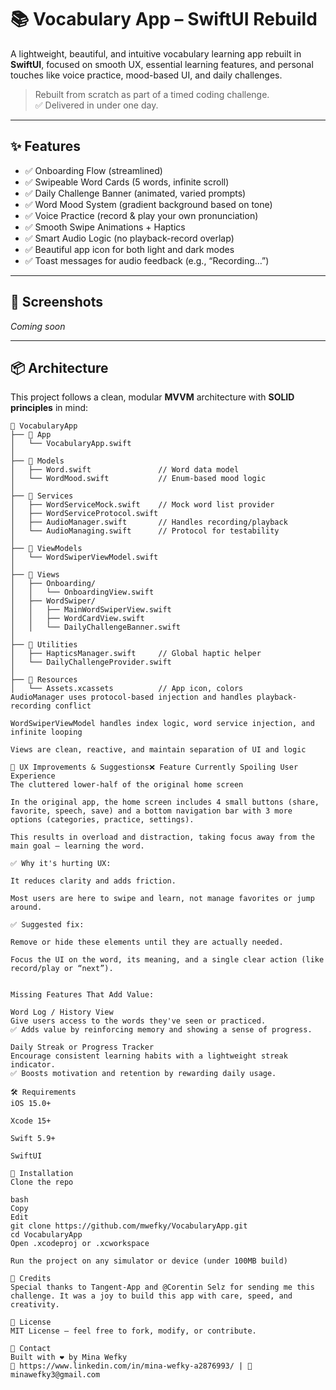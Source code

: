 # 📚 Vocabulary App – SwiftUI Rebuild

A lightweight, beautiful, and intuitive vocabulary learning app rebuilt in **SwiftUI**, focused on smooth UX, essential learning features, and personal touches like voice practice, mood-based UI, and daily challenges.

> Rebuilt from scratch as part of a timed coding challenge.  
> ✅ Delivered in under one day.

---

## ✨ Features

- ✅ Onboarding Flow (streamlined)
- ✅ Swipeable Word Cards (5 words, infinite scroll)
- ✅ Daily Challenge Banner (animated, varied prompts)
- ✅ Word Mood System (gradient background based on tone)
- ✅ Voice Practice (record & play your own pronunciation)
- ✅ Smooth Swipe Animations + Haptics
- ✅ Smart Audio Logic (no playback-record overlap)
- ✅ Beautiful app icon for both light and dark modes
- ✅ Toast messages for audio feedback (e.g., “Recording…”)

---

## 📱 Screenshots

*Coming soon*

---

## 📦 Architecture

This project follows a clean, modular **MVVM** architecture with **SOLID principles** in mind:

```plaintext
📁 VocabularyApp
├── 📁 App
│   └── VocabularyApp.swift
│
├── 📁 Models
│   ├── Word.swift               // Word data model
│   └── WordMood.swift           // Enum-based mood logic
│
├── 📁 Services
│   ├── WordServiceMock.swift    // Mock word list provider
│   ├── WordServiceProtocol.swift
│   ├── AudioManager.swift       // Handles recording/playback
│   └── AudioManaging.swift      // Protocol for testability
│
├── 📁 ViewModels
│   └── WordSwiperViewModel.swift
│
├── 📁 Views
│   ├── Onboarding/
│   │   └── OnboardingView.swift
│   ├── WordSwiper/
│   │   ├── MainWordSwiperView.swift
│   │   ├── WordCardView.swift
│   │   └── DailyChallengeBanner.swift
│
├── 📁 Utilities
│   ├── HapticsManager.swift     // Global haptic helper
│   └── DailyChallengeProvider.swift
│
├── 📁 Resources
│   └── Assets.xcassets          // App icon, colors
AudioManager uses protocol-based injection and handles playback-recording conflict

WordSwiperViewModel handles index logic, word service injection, and infinite looping

Views are clean, reactive, and maintain separation of UI and logic

🚀 UX Improvements & Suggestions❌ Feature Currently Spoiling User Experience
The cluttered lower-half of the original home screen

In the original app, the home screen includes 4 small buttons (share, favorite, speech, save) and a bottom navigation bar with 3 more options (categories, practice, settings).

This results in overload and distraction, taking focus away from the main goal — learning the word.

✅ Why it's hurting UX:

It reduces clarity and adds friction.

Most users are here to swipe and learn, not manage favorites or jump around.

✅ Suggested fix:

Remove or hide these elements until they are actually needed.

Focus the UI on the word, its meaning, and a single clear action (like record/play or “next”).


Missing Features That Add Value:

Word Log / History View
Give users access to the words they've seen or practiced.
✅ Adds value by reinforcing memory and showing a sense of progress.

Daily Streak or Progress Tracker
Encourage consistent learning habits with a lightweight streak indicator.
✅ Boosts motivation and retention by rewarding daily usage.

🛠️ Requirements
iOS 15.0+

Xcode 15+

Swift 5.9+

SwiftUI

🧪 Installation
Clone the repo

bash
Copy
Edit
git clone https://github.com/mwefky/VocabularyApp.git
cd VocabularyApp
Open .xcodeproj or .xcworkspace

Run the project on any simulator or device (under 100MB build)

🙏 Credits
Special thanks to Tangent-App and @Corentin Selz for sending me this challenge. It was a joy to build this app with care, speed, and creativity.

📜 License
MIT License — feel free to fork, modify, or contribute.

💬 Contact
Built with ❤️ by Mina Wefky
🔗 https://www.linkedin.com/in/mina-wefky-a2876993/ | 📧 minawefky3@gmail.com
